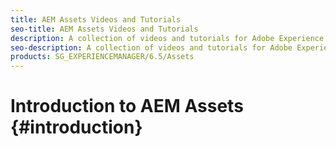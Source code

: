 ```yaml
---
title: AEM Assets Videos and Tutorials
seo-title: AEM Assets Videos and Tutorials
description: A collection of videos and tutorials for Adobe Experience Manager Assets. 
seo-description: A collection of videos and tutorials for Adobe Experience Manager Assets
products: SG_EXPERIENCEMANAGER/6.5/Assets
---
```


# Introduction to AEM Assets {#introduction}